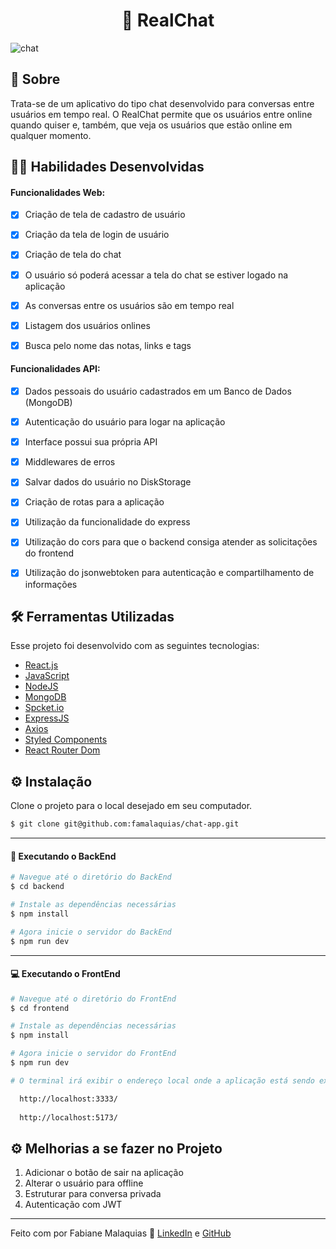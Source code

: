 <h1 align="center">💬 RealChat</h1>

![chat](https://github.com/famalaquias/chat-app/assets/98343640/6d9ac502-8520-4808-bf87-1a60f1ecb466)


## :page_with_curl: Sobre

Trata-se de um aplicativo do tipo chat desenvolvido para conversas entre usuários em tempo real. 
O RealChat permite que os usuários entre online quando quiser e, também, que veja os usuários que estão online em qualquer momento.


## :man_technologist: Habilidades Desenvolvidas

#### Funcionalidades Web:

- [x] Criação de tela de cadastro de usuário
- [x] Criação da tela de login de usuário
- [x] Criação de tela do chat
- [x] O usuário só poderá acessar a tela do chat se estiver logado na aplicação
- [x] As conversas entre os usuários são em tempo real
- [x] Listagem dos usuários onlines
- [x] Busca pelo nome das notas, links e tags


#### Funcionalidades API:

- [x] Dados pessoais do usuário cadastrados em um Banco de Dados (MongoDB)
- [x] Autenticação do usuário para logar na aplicação
- [x] Interface possui sua própria API
- [x] Middlewares de erros
- [x] Salvar dados do usuário no DiskStorage
- [x] Criação de rotas para a aplicação
- [x] Utilização da funcionalidade do express 
- [x] Utilização do cors para que o backend consiga atender as solicitações do frontend
- [x] Utilização do jsonwebtoken para autenticação e compartilhamento de informações


## :hammer_and_wrench: Ferramentas Utilizadas

Esse projeto foi desenvolvido com as seguintes tecnologias:

- [React.js](https://react.dev/)
- [JavaScript](https://www.javascript.com/)
- [NodeJS](https://nodejs.org/en)
- [MongoDB](https://www.mongodb.com/)
- [Spcket.io](https://socket.io/)
- [ExpressJS](http://expressjs.com/)
- [Axios](https://axios-http.com/)
- [Styled Components](https://styled-components.com/)
- [React Router Dom](https://reactrouter.com/en/main)


## ⚙ Instalação

Clone o projeto para o local desejado em seu computador.

```bash
$ git clone git@github.com:famalaquias/chat-app.git
```

___

#### 🚧 Executando o BackEnd

```bash
# Navegue até o diretório do BackEnd
$ cd backend

# Instale as dependências necessárias
$ npm install

# Agora inicie o servidor do BackEnd
$ npm run dev
```
___

#### 💻 Executando o FrontEnd
```bash
# Navegue até o diretório do FrontEnd
$ cd frontend

# Instale as dependências necessárias
$ npm install

# Agora inicie o servidor do FrontEnd
$ npm run dev

# O terminal irá exibir o endereço local onde a aplicação está sendo executada. Basta digitar o mesmo endereço em seu navegador preferido. O endereço usado na criação do projeto foi este:

  http://localhost:3333/
  
  http://localhost:5173/
```


## ⚙ Melhorias a se fazer no Projeto
1. Adicionar o botão de sair na aplicação
2. Alterar o usuário para offline
3. Estruturar para conversa privada
4. Autenticação com JWT

---

Feito com por Fabiane Malaquias :wave: [LinkedIn](https://www.linkedin.com/in/fabianemalaquias/) e [GitHub](https://github.com/famalaquias)
